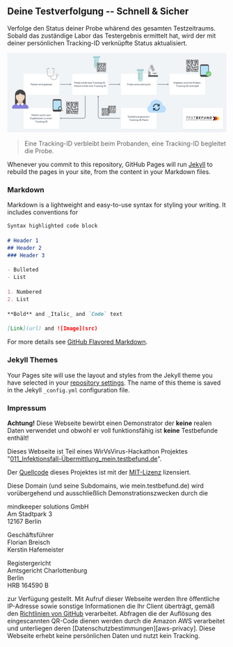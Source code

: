 ## Deine Testverfolgung -- Schnell & Sicher

Verfolge den Status deiner Probe whärend des gesamten Testzeitraums. Sobald das zuständige Labor das Testergebnis ermittelt hat, wird der mit deiner persönlichen Tracking-ID verknüpfte Status aktualisiert.

![Eine Tracking-ID verbleibt beim Probanden, eine Tracking-ID begleitet die Probe](testbefund-schema-diagram.png)


> Eine Tracking-ID verbleibt beim Probanden, eine Tracking-ID begleitet die Probe.





Whenever you commit to this repository, GitHub Pages will run [Jekyll](https://jekyllrb.com/) to rebuild the pages in your site, from the content in your Markdown files.

### Markdown

Markdown is a lightweight and easy-to-use syntax for styling your writing. It includes conventions for

```markdown
Syntax highlighted code block

# Header 1
## Header 2
### Header 3

- Bulleted
- List

1. Numbered
2. List

**Bold** and _Italic_ and `Code` text

[Link](url) and ![Image](src)
```

For more details see [GitHub Flavored Markdown](https://guides.github.com/features/mastering-markdown/).

### Jekyll Themes

Your Pages site will use the layout and styles from the Jekyll theme you have selected in your [repository settings](https://github.com/1-011-c/web/settings). The name of this theme is saved in the Jekyll `_config.yml` configuration file.


### Impressum

**Achtung!** Diese Webseite bewirbt einen Demonstrator der **keine** realen Daten verwendet und obwohl er voll funktionsfähig ist **keine** Testbefunde enthält!

Dieses Webseite ist Teil eines WirVsVirus-Hackathon Projektes "[011_Infektionsfall-Übermittlung_mein.testbefund.de][devpost]".

Der [Quellcode][project-meta] dieses Projektes ist mit der [MIT-Lizenz][license] lizensiert.

Diese Domain (und seine Subdomains, wie mein.testbefund.de) wird vorübergehend und ausschließlich Demonstrationszwecken durch die

mindkeeper solutions GmbH  
Am Stadtpark 3  
12167 Berlin

Geschäftsführer  
Florian Breisch  
Kerstin Hafemeister  

Registergericht  
Amtsgericht Charlottenburg  
Berlin  
HRB 164590 B

zur Verfügung gestellt. Mit Aufruf dieser Webseite werden Ihre öffentliche IP-Adresse sowie sonstige Informationen die Ihr Client überträgt, gemäß den [Richtlinien von GitHub][github-privacy] verarbeitet. Abfragen die der Auflösung des eingescannten QR-Code dienen werden durch die Amazon AWS verarbeitet und unterliegen deren [Datenschutzbestimmungen][aws-privacy]. Diese Webseite erhebt keine persönlichen Daten und nutzt kein Tracking.

[wirvsvirushackathon]: https://wirvsvirushackathon.org/
[mindkeeper-solutions]: https://mindkeeper.solutions
[devpost]: https://devpost.com/software/1_011_c_infektionsfall-ubermittlung
[project-meta]: https://github.com/1-011-c/meta
[github-privacy]: https://help.github.com/en/github/site-policy/github-privacy-statement#github-pages
[aws-privac]: https://aws.amazon.com/de/privacy/
[license]: http://opensource.org/licenses/mit-license.php
